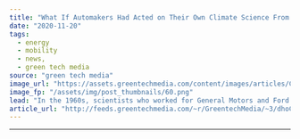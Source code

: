 ```yaml
---
title: "What If Automakers Had Acted on Their Own Climate Science From 50 Years Ago?"
date: "2020-11-20"
tags: 
  - energy
  - mobility
  - news,
  - green tech media
source: "green tech media"
image_url: "https://assets.greentechmedia.com/content/images/articles/Car_Exhaust.jpg"
image_fp: "/assets/img/post_thumbnails/60.png"
lead: "In the 1960s, scientists who worked for General Motors and Ford discovered that the exhaust from their cars was very likely changing the climate. They made presentations at conferences. They briefed senior executives. And then, they were publicly con ..."
article_url: "http://feeds.greentechmedia.com/~r/GreentechMedia/~3/dhoC-mb3jJI/what-if-automakers-had-acted-on-their-own-climate-science-from-50-years-ago"
---
```


---
